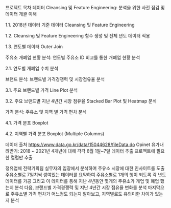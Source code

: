 프로젝트 목차
데이터 Cleansing 및 Feature Engineering: 분석을 위한 사전 점검 및 데이터 개괄 이해

1.1. 2018년 데이터 기준 데이터 Cleansing 및 Feature Engineering

1.2. Cleansing 및 Feature Engineering 함수 생성 및 전체 년도 데이터 적용

1.3. 연도별 데이터 Outer Join


주유소 개폐업 현황 분석: 연도별 주유소 ID 비교를 통한 개폐업 현황 분석

2.1. 연도별 개폐업 수치 분석


브랜드 분석: 브랜드별 가격경쟁력 및 시장점유율 분석

3.1. 주요 브랜드별 가격 Line Plot 분석

3.2. 주요 브랜드별 지난 4년간 시장 점유율 Stacked Bar Plot 및 Heatmap 분석


가격 분석: 주유소 및 지역 별 가격 편차 분석

4.1. 가격 분포 Boxplot

4.2. 지역별 가격 분포 Boxplot (Multiple Columns)

데이터 출처
https://www.data.go.kr/data/15044628/fileData.do
Opinet 유가내려받기: 2018 ~ 2021년 4개년에 대해 각각 6월 1일~7일 데이터 추출
프로젝트에 필요한 컬럼만 추출

정유업체 전략기획팀 실무자의 입장에서 분석하여 주유소 시장에 대한 인사이트를 도출
주유소별로 7일치씩 쌓여있는 데이터를 요약하여 주유소별로 1개의 행이 되도록 각 년도 데이터를 가공
그리고 이 데이터를 통해 지난 4년동안 몇개의 주유소가 개업 및 폐업 했는지 분석
다음, 브랜드별 가격경쟁력 및 지난 4년간 시장 점유율 변화를 분석
마지막으로 주유소별 가격 편차가 어느정도 되는지 알아보고, 지역별로도 유의미한 차이가 있는지 분석
